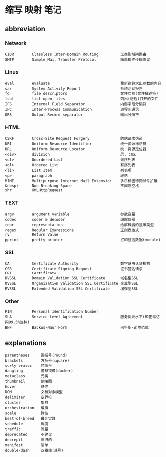 缩写 映射 笔记
=============

abbreviation
------------

### Network

    CIDR        Classless Inter-Domain Routing          无类别域间路由
    SMTP        Simple Mail Transfer Protocol           简单邮件传输协议

### Linux

    eval        evaluate                                重新运算求出参数的内容
    sar         System Activity Report                  系统活动报告
    fd          file descriptors                        文件句柄(文件描述符)
    lsof        list open files                         列出(进程)打开的文件
    IFS         Internal Field Separator                内部字段分隔符
    IPC         Inter-Process Communication             进程间通信
    ORS         Output Record separator                 输出分隔符

### HTML

    CSRF        Cross-Site Request Forgery              跨站请求伪造
    URI         Uniform Resource Identifier             统一资源标识符
    URL         Uniform Resource Locator                统一资源定位器
    <div>       division                                层, 分区
    <ul>        Unordered List                          无序列表
    <ol>        Ordered List                            有序列表
    <li>        List Item                               列表项
    <p>         paragraph                               段落
    MIME        Multipurpose Internet Mail Extension    多目标因特网邮件扩展
    &nbsp;      Non-Breaking Space                      不间断空格
    xhr         XMLHttpRequest

### TEXT

    argv        argument variable                       参数变量
    codec       coder & decoder                         编解码器
    repr        representation                          给解释器的显示类型
    regex       Regular Expressions                     正则表达式
    rv          Return Value
    pprint      pretty printer                          打印整洁数据(module)

### SSL

    CA          Certificate Authority                   数字证书认证机构
    CSR         Certificate Signing Request             证书签名请求
    CRT         Certificate
    DVSSL       Domain Validation SSL Certificate       域名型SSL
    OVSSL       Organization Validation SSL Certificate 企业型SSL
    EVSSL       Extended Validation SSL Certificate     增强型SSL

### Other

    PIN         Personal Identification Number
    SLA         Service Level Agreement                 服务协议水平(即正常访问99.5%这种)
    BNF         Backus-Naur Form                        巴科斯-诺尔范式

explanations
------------

    parentheses     圆括号(round)
    brackets        方括号(square)
    curly braces    花括号
    dangling        虚悬镜像(docker)
    metaclass       元类
    thumbnail       缩略图
    hover           悬停
    DOM             文档对象模型
    delimiter       定界符
    cluster         集群
    orchestration   编排
    scale           弹性
    best-of-breed   最佳实践
    schedule        调度
    traffic         流量
    deprecated      不建议
    decrepit        陈旧的
    manifest        清单
    double-dash     双横线(减号)
